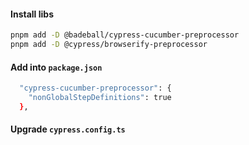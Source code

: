 #### Install libs

```bash
pnpm add -D @badeball/cypress-cucumber-preprocessor
pnpm add -D @cypress/browserify-preprocessor
```

#### Add into `package.json`

```bash
  "cypress-cucumber-preprocessor": {
    "nonGlobalStepDefinitions": true
  },
```

#### Upgrade `cypress.config.ts`
